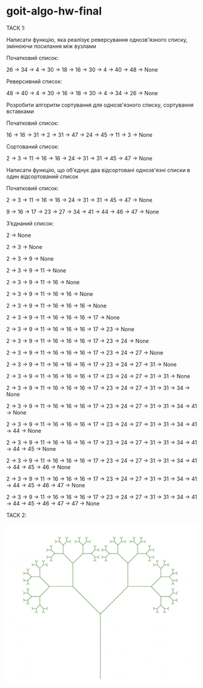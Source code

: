 # goit-algo-hw-final

ТАСК 1:

Hаписати функцію, яка реалізує реверсування однозв'язного списку, змінюючи посилання між вузлами

Початковий список:

26 -> 34 -> 4 -> 30 -> 18 -> 16 -> 30 -> 4 -> 40 -> 48 -> None

Реверсивний список:

48 -> 40 -> 4 -> 30 -> 16 -> 18 -> 30 -> 4 -> 34 -> 26 -> None


Розробити алгоритм сортування для однозв'язного списку, сортування вставками

Початковий список:

16 -> 16 -> 31 -> 2 -> 31 -> 47 -> 24 -> 45 -> 11 -> 3 -> None

Сортований список:

2 -> 3 -> 11 -> 16 -> 16 -> 24 -> 31 -> 31 -> 45 -> 47 -> None


Написати функцію, що об'єднує два відсортовані однозв'язні списки в один відсортований список

Початковий список:

2 -> 3 -> 11 -> 16 -> 16 -> 24 -> 31 -> 31 -> 45 -> 47 -> None

9 -> 16 -> 17 -> 23 -> 27 -> 34 -> 41 -> 44 -> 46 -> 47 -> None

Зʼєднаний список:

2 -> None

2 -> 3 -> None

2 -> 3 -> 9 -> None

2 -> 3 -> 9 -> 11 -> None

2 -> 3 -> 9 -> 11 -> 16 -> None

2 -> 3 -> 9 -> 11 -> 16 -> 16 -> None

2 -> 3 -> 9 -> 11 -> 16 -> 16 -> 16 -> None

2 -> 3 -> 9 -> 11 -> 16 -> 16 -> 16 -> 17 -> None

2 -> 3 -> 9 -> 11 -> 16 -> 16 -> 16 -> 17 -> 23 -> None

2 -> 3 -> 9 -> 11 -> 16 -> 16 -> 16 -> 17 -> 23 -> 24 -> None

2 -> 3 -> 9 -> 11 -> 16 -> 16 -> 16 -> 17 -> 23 -> 24 -> 27 -> None

2 -> 3 -> 9 -> 11 -> 16 -> 16 -> 16 -> 17 -> 23 -> 24 -> 27 -> 31 -> None

2 -> 3 -> 9 -> 11 -> 16 -> 16 -> 16 -> 17 -> 23 -> 24 -> 27 -> 31 -> 31 -> None

2 -> 3 -> 9 -> 11 -> 16 -> 16 -> 16 -> 17 -> 23 -> 24 -> 27 -> 31 -> 31 -> 34 -> None

2 -> 3 -> 9 -> 11 -> 16 -> 16 -> 16 -> 17 -> 23 -> 24 -> 27 -> 31 -> 31 -> 34 -> 41 -> None

2 -> 3 -> 9 -> 11 -> 16 -> 16 -> 16 -> 17 -> 23 -> 24 -> 27 -> 31 -> 31 -> 34 -> 41 -> 44 -> None

2 -> 3 -> 9 -> 11 -> 16 -> 16 -> 16 -> 17 -> 23 -> 24 -> 27 -> 31 -> 31 -> 34 -> 41 -> 44 -> 45 -> None

2 -> 3 -> 9 -> 11 -> 16 -> 16 -> 16 -> 17 -> 23 -> 24 -> 27 -> 31 -> 31 -> 34 -> 41 -> 44 -> 45 -> 46 -> None

2 -> 3 -> 9 -> 11 -> 16 -> 16 -> 16 -> 17 -> 23 -> 24 -> 27 -> 31 -> 31 -> 34 -> 41 -> 44 -> 45 -> 46 -> 47 -> None

2 -> 3 -> 9 -> 11 -> 16 -> 16 -> 16 -> 17 -> 23 -> 24 -> 27 -> 31 -> 31 -> 34 -> 41 -> 44 -> 45 -> 46 -> 47 -> 47 -> None

ТАСК 2:

![Дерево Пифагора](image.png)